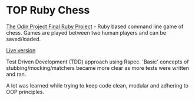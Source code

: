 # TOP Ruby Chess

[The Odin Project Final Ruby Project](https://www.theodinproject.com/courses/ruby-programming/lessons/ruby-final-project?ref=lnav) - Ruby based command line game of chess.  Games are played between two human players and can be saved/loaded.  

[Live version](https://repl.it/@ray0h/Ruby-Chess)

Test Driven Development (TDD) approach using Rspec.  'Basic' concepts of stubbing/mocking/matchers became more clear as more tests were written and ran.  

A lot was learned while trying to keep code clean, modular and adhering to OOP principles.  